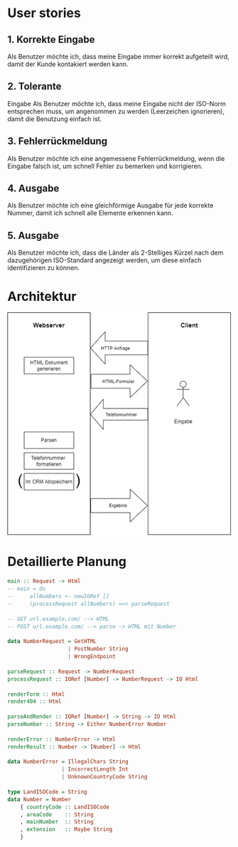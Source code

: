 # User stories

## 1. Korrekte Eingabe
Als Benutzer möchte ich, dass meine Eingabe immer korrekt
aufgeteilt wird, damit der Kunde kontakiert werden kann.

## 2. Tolerante
Eingabe Als Benutzer möchte ich, dass meine Eingabe nicht der
ISO-Norm entsprechen muss, um angenommen zu werden (Leerzeichen
ignorieren), damit die Benutzung einfach ist.

## 3. Fehlerrückmeldung
Als Benutzer möchte ich eine angemessene Fehlerrückmeldung, wenn
die Eingabe falsch ist, um schnell Fehler zu bemerken und
korrigieren.

## 4. Ausgabe
Als Benutzer möchte ich eine gleichförmige Ausgabe für jede
korrekte Nummer, damit ich schnell alle Elemente erkennen kann.

## 5. Ausgabe
Als Benutzer möchte ich, dass die Länder als 2-Stelliges Kürzel 
nach dem dazugehörigen ISO-Standard angezeigt werden, um diese 
einfach identifizieren zu können.

# Architektur

![Grobe Architektur](./imgs/architektur.png)

# Detaillierte Planung

```haskell
main :: Request -> Html
-- main = do 
--     allNumbers <- newIORef []
--     (processRequest allNumbers) =<< parseRequest

-- GET url.example.com/ --> HTML
-- POST url.example.com/ --> parse -> HTML mit Number

data NumberRequest = GetHTML 
                   | PostNumber String
                   | WrongEndpoint

parseRequest :: Request -> NumberRequest
processRequest :: IORef [Number] -> NumberRequest -> IO Html 

renderForm :: Html 
render404 :: Html

parseAndRender :: IORef [Number] -> String -> IO Html
parseNumber :: String -> Either NumberError Number

renderError :: NumberError -> Html 
renderResult :: Number -> [Number] -> Html 

data NumberError = IllegalChars String 
                 | IncorrectLength Int
                 | UnknownCountryCode String

type LandISOCode = String
data Number = Number
    { countryCode :: LandISOCode
    , areaCode    :: String
    , mainNumber  :: String
    , extension   :: Maybe String
    }
```
